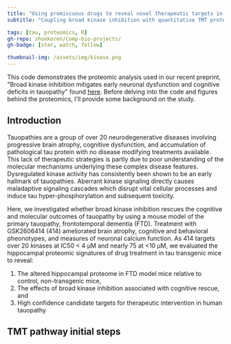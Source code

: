 ```yaml
---
title: "Using promiscuous drugs to reveal novel therapeutic targets in tauopathy"
subtitle: "Coupling broad kinase inhibition with quantitative TMT proteomics"

tags: [tau, proteomics, R]
gh-repo: shonkoren/Comp-bio-projects/
gh-badge: [star, watch, follow]

thumbnail-img: /assets/img/kinase.png
---
```




This code demonstrates the proteomic analysis used in our recent preprint, "Broad kinase inhibition mitigates early neuronal dysfunction and cognitive deficits in tauopathy" found [here](https://www.biorxiv.org/content/10.1101/2020.07.31.229583v1). Before delving into the code and figures behind the proteomics, I'll provide some background on the study.

## Introduction

<!-- Kinase inhibitor drugs provide powerful therapeutic potential in the treatment of chronic diseases like cancer, inflammation, and neurodegenerative diseases. Nearly 50 kinase inhibitors have been approved for clinical use today, and hundreds more are currently undergoing evaluation in clinical trials. The target promiscuity of these drugs, or their off-target effects, are often under-reported or under-invesetigated. This leaves the entirety of the drug's effect hidden from view until patient symptoms arise. Moreover, some drugs retain putative therapeutic aspects even after their canonical protein target is knocked-out, suggesting the off-target effects are powering any disease modifying effects  [Klaeger, Science, 2017](https://science.sciencemag.org/content/358/6367/eaan4368); [Lin, STM, 2019](https://stm.sciencemag.org/content/11/509/eaaw8412)). When we ascribe disease-modifying qualities to drugs whose target is unknown, we distort our understanding of disease and of biology. -->

<!-- During this study's preparation, the kinase inhibitor used (GSK2606414, or 414) was found to have considerable disease-relevant targets beyond its canonical substrate, PKR-like Endoplasmic Reticulum Kinase, or PERK. 414 had been used in, and indeed reported therapeutic potential for, dozens of studies across numerous diseases and tissues. To date, 414 inhibits over 20 kinases at IC50 < 4 μM, and nearly 75 at <10 μM  [ref]. During the last year of preparation, I argued to reshape the narrative of the paper to directly focus on the promiscuity of 414 and use quantitiative proteomics to analyze its effects to gleam biological insights on tauopathy. -->

<!-- between mouse models and human tauopathy We used early stage tauopathy model mice which exhibit the initial signs of Alzheimer's disease (AD) and other tauopathies: neurodegeneration, cognitive dysfunction, and pathological tau inclusions. As this early stage has the greatest therapeutic potential for the treatment of of e We used a tauopathy mouse model at an age presenting early signs of tauopathic dementia: brain atrophy, progressive cognitive decline, and accumulating inclusions of pathological tau.  Originally, 414 was used to delay the onset of the integrated stress response (ISR) via blocking the ER stress kinase PERK from phosphorylation eukaryotic initiation factora 2 alpha, or eiF2α. However, over the course of the study, GSK2606414 As the onset of PERK activity and resulting ISR occurs at an older age than the one used in this study, we suspected the drug would have limited effects until the outcome of delaying ISR activity became apparent [ref]. Instead, our early magnetic resonance imaging revealed the drug ameliorated brain atrophy and neuronal calcium dysfunction, outcomes previously thought to correspond to 414-mediated PERK inhibition. The resulting study was formed to investigate the molecular sources of that cognitive rescue, in particular via LC-MS/MS hippocampal proteomics. -->

Tauopathies are a group of over 20 neurodegenerative diseases involving progressive brain atrophy, cognitive dysfunction, and accumulation of pathological tau protein with no disease modifying treatments available. This lack of therapeutic strategies is partly due to poor understanding of the molecular mechanisms underlying these complex disease features. Dysregulated kinase activity has consistently been shown to be an early hallmark of tauopathies. Aberrant kinase signaling directly causes maladaptive signaling cascades which disrupt vital cellular processes and induce tau hyper-phosphorylation and subsequent toxicity.

Here, we investigated whether broad kinase inhibition rescues the cognitive and molecular outcomes of tauopathy by using a mouse model of the primary tauopathy, frontotemporal dementia (FTD). Treatment with GSK2606414 (414) ameliorated brain atrophy, cognitive and behavioral pheonotypes, and measures of neuronal calcium function. As 414 targets over 20 kinases at IC50 < 4 μM and nearly 75 at <10 μM, we evaluated the hippocampal proteomic signatures of drug treatment in tau transgenic mice to reveal:
1. The altered hippocampal proteome in FTD model mice relative to control, non-transgenic mice,
2. The effects of broad kinase inhibition associated with cognitive rescue, and
3. High confidence candidate targets for therapeutic intervention in human tauopathy


## TMT pathway initial steps
